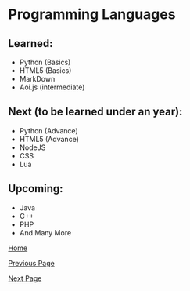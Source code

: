 # Programming Languages

## Learned:

- Python (Basics)
- HTML5 (Basics)
- MarkDown
- Aoi.js (intermediate)

## Next (to be learned under an year):

- Python (Advance)
- HTML5 (Advance)
- NodeJS
- CSS
- Lua

## Upcoming:

- Java
- C++
- PHP
- And Many More 

[Home](https://roadside-havoc.github.io/Havoc/)

[Previous Page](Havoc/Short_bio.md)

[Next Page](Havoc/)
